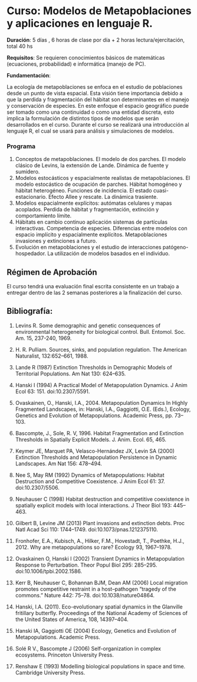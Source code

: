 # Curso: Modelos de Metapoblaciones y aplicaciones en lenguaje R.

**Duración**: 5 días , 6 horas de clase por día + 2 horas lectura/ejercitación, total 40 hs


**Requisitos**: Se requieren conocimientos básicos de matemáticas (ecuaciones, probabilidad) e informática (manejo de PC). 

**Fundamentación**:  

La ecología de metapoblaciones se enfoca en el estudio de poblaciones desde un punto de vista espacial. Esta visión tiene importancia debido a que la perdida y fragmentación del hábitat son determinantes en el manejo y conservación de especies. En este enfoque el espacio geográfico puede ser tomado como una continuidad o como una entidad discreta, esto implica la formulación de distintos tipos de modelos que serán desarrollados en el curso. Durante el curso se realizará una introducción al lenguaje R, el cual se usará para análisis y simulaciones de modelos.

### Programa

1. Conceptos de metapoblaciones. El modelo de dos parches. El modelo clásico de Levins, la extensión de Lande. Dinámica de fuente y sumidero.
2. Modelos estocásticos y espacialmente realistas de metapoblaciones. El modelo estocástico de ocupación de parches. Hábitat homogéneo y hábitat heterogéneo. Funciones de incidencia. El estado cuasi-estacionario. Efecto Allee y rescate. La dinámica trasiente.
3. Modelos espacialmente explícitos: autómatas celulares y mapas acoplados. Perdida de hábitat y fragmentación, extinción y comportamiento límite. 
4. Hábitats en cambio continuo aplicación sistemas de partículas interactivas. Competencia de especies. Diferencias entre modelos con espacio implícito y espacialmente explícitos. Metapoblaciones invasiones y  extinciones a futuro.
5. Evolución en metapoblaciones y el estudio de interacciones patógeno-hospedador. La utilización de modelos basados en el individuo.



## Régimen de Aprobación

El curso tendrá una evaluación final escrita consistente en un trabajo a entregar dentro de las 2 semanas posteriores a la finalización del curso.

## Bibliografía:


1. Levins R. Some demographic and genetic consequences of environmental heterogeneity for biological control. Bull. Entomol. Soc. Am. 15, 237-240, 1969.

1. H. R. Pulliam. Sources, sinks, and population regulation. The American Naturalist, 132:652–661, 1988.

1. Lande R (1987) Extinction Thresholds in Demographic Models of Territorial Populations. Am Nat 130: 624–635.

1. Hanski I (1994) A Practical Model of Metapopulation Dynamics. J Anim Ecol 63: 151. doi:10.2307/5591.

3. Ovaskainen, O., Hanski, I.A., 2004. Metapopulation Dynamics In Highly Fragmented Landscapes, in: Hanski, I.A., Gaggiotti, O.E. (Eds.), Ecology, Genetics and Evolution of Metapopulations. Academic Press, pp. 73–103.

1. Bascompte, J., Sole, R. V, 1996. Habitat Fragmentation and Extinction Thresholds in Spatially Explicit Models. J. Anim. Ecol. 65, 465.

1. Keymer JE, Marquet PA, Velasco-Hernández JX, Levin SA (2000) Extinction Thresholds and Metapopulation Persistence in Dynamic Landscapes. Am Nat 156: 478–494.

1. Nee S, May RM (1992) Dynamics of Metapopulations: Habitat Destruction and Competitive Coexistence. J Anim Ecol 61: 37. doi:10.2307/5506.

1. Neuhauser C (1998) Habitat destruction and competitive coexistence in spatially explicit models with local interactions. J Theor Biol 193: 445–463.

1. Gilbert B, Levine JM (2013) Plant invasions and extinction debts. Proc Natl Acad Sci 110: 1744–1749. doi:10.1073/pnas.1212375110.

2. Fronhofer, E.A., Kubisch, A., Hilker, F.M., Hovestadt, T., Poethke, H.J., 2012. Why are 
metapopulations so rare? Ecology 93, 1967–1978.

1. Ovaskainen O, Hanski I (2002) Transient Dynamics in Metapopulation Response to Perturbation. Theor Popul Biol 295: 285–295. doi:10.1006/tpbi.2002.1586.

1. Kerr B, Neuhauser C, Bohannan BJM, Dean AM (2006) Local migration promotes competitive restraint in a host–pathogen “tragedy of the commons.” Nature 442: 75–78. doi:10.1038/nature04864.

1. Hanski, I.A. (2011). Eco-evolutionary spatial dynamics in the Glanville fritillary butterfly.
Proceedings of the National Academy of Sciences of the United States of America, 108,
14397–404.

1. Hanski IA, Gaggiotti OE (2004) Ecology, Genetics and Evolution of Metapopulations. Academic Press.

1. Solé R V., Bascompte J (2006) Self-organization in complex ecosystems. Princeton University Press.

1. Renshaw E (1993) Modelling biological populations in space and time. Cambridge University Press.


